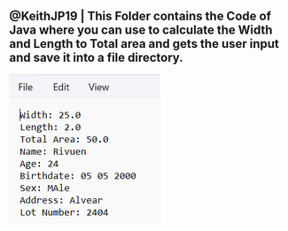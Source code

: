 ## @KeithJP19 | This Folder contains the Code of Java where you can use to calculate the Width and Length to Total area and gets the user input and save it into a file directory.
![Output Image](OUTPUT_Java.png)
